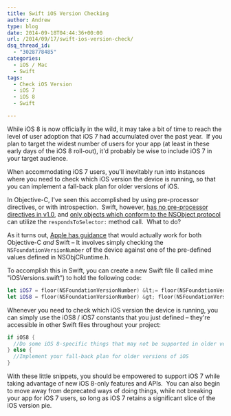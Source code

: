 ```yaml
---
title: Swift iOS Version Checking
author: Andrew
type: blog
date: 2014-09-18T04:44:36+00:00
url: /2014/09/17/swift-ios-version-check/
dsq_thread_id:
  - "3028778485"
categories:
  - iOS / Mac
  - Swift
tags:
  - Check iOS Version
  - iOS 7
  - iOS 8
  - Swift

---
```

While iOS 8 is now officially in the wild, it may take a bit of time to reach the level of user adoption that iOS 7 had accumulated over the past year.  If you plan to target the widest number of users for your app (at least in these early days of the iOS 8 roll-out), it'd probably be wise to include iOS 7 in your target audience.

When accommodating iOS 7 users, you'll inevitably run into instances where you need to check which iOS version the device is running, so that you can implement a fall-back plan for older versions of iOS.

In Objective-C, I've seen this accomplished by using pre-processor directives, or with introspection.  Swift, however, <a title="Apple Developer Documentation - No Swift Preprocessor Directives" href="https://developer.apple.com/library/ios/documentation/Swift/Conceptual/BuildingCocoaApps/InteractingWithCAPIs.html#//apple_ref/doc/uid/TP40014216-CH8-XID_20" target="_blank">has no pre-processor directives in v1.0</a>, and <a title="Apple Developer Documentation - NSObject Protocol" href="https://developer.apple.com/library/ios/documentation/Cocoa/Reference/Foundation/Protocols/NSObject_Protocol/index.html" target="_blank">only objects which conform to the NSObject protocol</a> can utilize the `respondsToSelector:` method call.  What to do?

As it turns out, <a title="Apple Developer Documentation - Conditionally Load Resources" href="https://developer.apple.com/library/ios/documentation/UserExperience/Conceptual/TransitionGuide/SupportingEarlieriOS.html#//apple_ref/doc/uid/TP40013174-CH14-SW1" target="_blank">Apple has guidance</a> that would actually work for both Objective-C _and_ Swift – It involves simply checking the `NSFoundationVersionNumber` of the device against one of the pre-defined values defined in NSObjCRuntime.h.

To accomplish this in Swift, you can create a new Swift file (I called mine "iOSVersions.swift&#8221;) to hold the following code:

```swift
let iOS7 = floor(NSFoundationVersionNumber) &lt;= floor(NSFoundationVersionNumber_iOS_7_1)
let iOS8 = floor(NSFoundationVersionNumber) &gt; floor(NSFoundationVersionNumber_iOS_7_1)
```

Whenever you need to check which iOS version the device is running, you can simply use the iOS8 / iOS7 constants that you just defined – they're accessible in other Swift files throughout your project:

```swift
if iOS8 {
  //Do some iOS 8-specific things that may not be supported in older versions
} else {
  //Implement your fall-back plan for older versions of iOS
}
```

With these little snippets, you should be empowered to support iOS 7 while taking advantage of new iOS 8-only features and APIs.  You can also begin to move away from deprecated ways of doing things, while not breaking your app for iOS 7 users, so long as iOS 7 retains a significant slice of the iOS version pie.